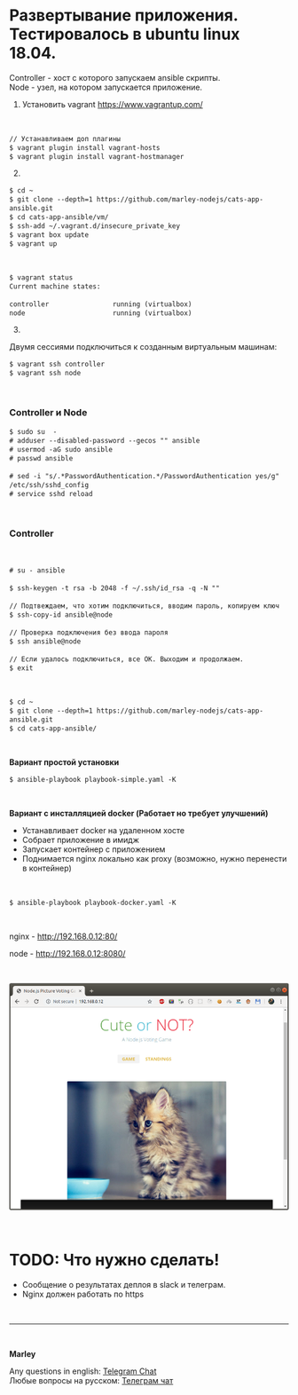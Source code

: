 # Развертывание приложения. Тестировалось в ubuntu linux 18.04.

Controller - хост с которого запускаем ansible скрипты.  
Node - узел, на котором запускается приложение.

1)  Установить vagrant
    https://www.vagrantup.com/

<br/>

    // Устанавливаем доп плагины
    $ vagrant plugin install vagrant-hosts
    $ vagrant plugin install vagrant-hostmanager

2)

    $ cd ~
    $ git clone --depth=1 https://github.com/marley-nodejs/cats-app-ansible.git
    $ cd cats-app-ansible/vm/
    $ ssh-add ~/.vagrant.d/insecure_private_key
    $ vagrant box update
    $ vagrant up

<br/>

    $ vagrant status
    Current machine states:

    controller                running (virtualbox)
    node                      running (virtualbox)


3)

Двумя сессиями подключиться к созданным виртуальным машинам:

    $ vagrant ssh controller
    $ vagrant ssh node

<br/>

### Controller и Node

    $ sudo su  -
    # adduser --disabled-password --gecos "" ansible
    # usermod -aG sudo ansible
    # passwd ansible

    # sed -i "s/.*PasswordAuthentication.*/PasswordAuthentication yes/g" /etc/ssh/sshd_config
    # service sshd reload

<br/>

### Controller

<br/>

    # su - ansible

    $ ssh-keygen -t rsa -b 2048 -f ~/.ssh/id_rsa -q -N ""

    // Подтвеждаем, что хотим подключиться, вводим пароль, копируем ключ
    $ ssh-copy-id ansible@node

    // Проверка подключения без ввода пароля
    $ ssh ansible@node

    // Если удалось подключиться, все ОК. Выходим и продолжаем.
    $ exit

<br/>

    $ cd ~
    $ git clone --depth=1 https://github.com/marley-nodejs/cats-app-ansible.git
    $ cd cats-app-ansible/

<br/>

**Вариант простой установки**

    $ ansible-playbook playbook-simple.yaml -K

<br/>

**Вариант с инсталляцией docker (Работает но требует улучшений)**

* Устанавливает docker на удаленном хосте
* Собрает приложение в имидж
* Запускает контейнер с приложением
* Поднимается nginx локально как proxy (возможно, нужно перенести в контейнер)

<br/>

    $ ansible-playbook playbook-docker.yaml -K

<br/>

nginx - http://192.168.0.12:80/

node - http://192.168.0.12:8080/

<br/>

![Application](/img/cat.png?raw=true)

<br/>

# TODO: Что нужно сделать!

- Сообщение о результатах деплоя в slack и телеграм.
- Nginx должен работать по https

<br/>

---

<br/>

**Marley**

Any questions in english: <a href="https://jsdev.org/chat/">Telegram Chat</a>  
Любые вопросы на русском: <a href="https://jsdev.ru/chat/">Телеграм чат</a>
